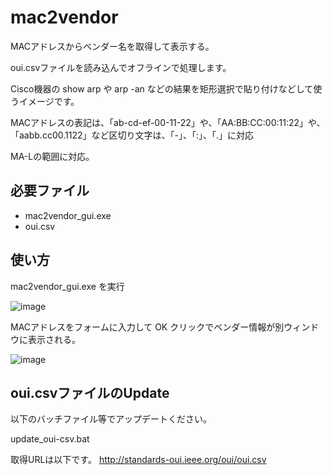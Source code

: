 # mac2vendor

MACアドレスからベンダー名を取得して表示する。

oui.csvファイルを読み込んでオフラインで処理します。

Cisco機器の show arp や arp -an などの結果を矩形選択で貼り付けなどして使うイメージです。

MACアドレスの表記は、「ab-cd-ef-00-11-22」や、「AA:BB:CC:00:11:22」や、「aabb.cc00.1122」など区切り文字は、「-」、「:」、「.」に対応

MA-Lの範囲に対応。

## 必要ファイル

 - mac2vendor_gui.exe
 - oui.csv

## 使い方

mac2vendor_gui.exe を実行
 
![image](https://user-images.githubusercontent.com/19838489/134797372-2260becd-5d00-4a6b-9c35-237443c3c547.png)

MACアドレスをフォームに入力して OK クリックでベンダー情報が別ウィンドウに表示される。

![image](https://user-images.githubusercontent.com/19838489/134797498-0d566fbf-3b5f-4e7a-b489-9632733a8572.png)

## oui.csvファイルのUpdate

以下のバッチファイル等でアップデートください。

update_oui-csv.bat

取得URLは以下です。
http://standards-oui.ieee.org/oui/oui.csv
